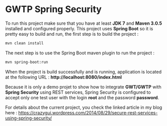 GWTP Spring Security
====================

To run this project make sure that you have at least **JDK 7** and **Maven 3.0.5** installed and configured properly.
This project uses **Spring Boot** so it is pretty easy to build and run, the first step is to build the project : 
```bash
mvn clean install
```
The next step is to use the Spring Boot maven plugin to run the project :
```bash
mvn spring-boot:run
```
When the project is build successfully and is running, application is located at the following URL : **http://localhost:8080/index.html**

Because it is only a demo projet to show how to integrate **GWT/GWTP** with **Spring Security** using REST services, Spring Security is configured to accept only one test user with the login **root** and the password **password**.

For details about the current project, you check the linked article in my blog here : https://crazygui.wordpress.com/2014/08/29/secure-rest-services-using-spring-security/
